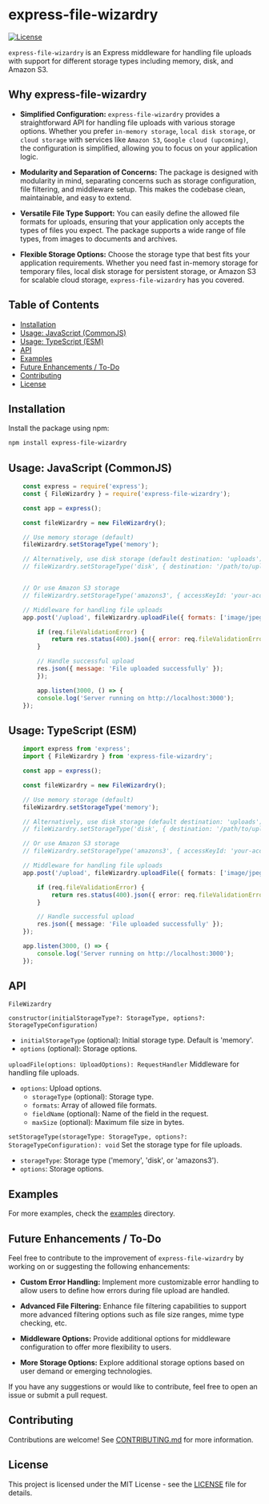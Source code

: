 # express-file-wizardry

[![License](https://img.shields.io/badge/License-MIT-blue.svg)](https://opensource.org/licenses/MIT)

`express-file-wizardry` is an Express middleware for handling file uploads with support for different storage types including memory, disk, and Amazon S3.

## Why express-file-wizardry

- **Simplified Configuration:** `express-file-wizardry` provides a straightforward API for handling file uploads with various storage options. Whether you prefer `in-memory storage`, `local disk storage`, or `cloud storage` with services like `Amazon S3`, `Google cloud (upcoming)`, the configuration is simplified, allowing you to focus on your application logic.

- **Modularity and Separation of Concerns:** The package is designed with modularity in mind, separating concerns such as storage configuration, file filtering, and middleware setup. This makes the codebase clean, maintainable, and easy to extend.

- **Versatile File Type Support:** You can easily define the allowed file formats for uploads, ensuring that your application only accepts the types of files you expect. The package supports a wide range of file types, from images to documents and archives.

- **Flexible Storage Options:** Choose the storage type that best fits your application requirements. Whether you need fast in-memory storage for temporary files, local disk storage for persistent storage, or Amazon S3 for scalable cloud storage, `express-file-wizardry` has you covered.

## Table of Contents

- [Installation](#installation)
- [Usage: JavaScript (CommonJS)](#usage-javascript-commonjs)
- [Usage: TypeScript (ESM)](#usage-typescript-esm)
- [API](#api)
- [Examples](#examples)
- [Future Enhancements / To-Do](#future-enhancements--to-do)
- [Contributing](#contributing)
- [License](#license)

## Installation

Install the package using npm:

```bash
npm install express-file-wizardry
```

## Usage: JavaScript (CommonJS)

``` javascript
    const express = require('express');
    const { FileWizardry } = require('express-file-wizardry');

    const app = express();

    const fileWizardry = new FileWizardry();

    // Use memory storage (default)
    fileWizardry.setStorageType('memory');

    // Alternatively, use disk storage (default destination: 'uploads')
    // fileWizardry.setStorageType('disk', { destination: '/path/to/upload/folder' });


    // Or use Amazon S3 storage
    // fileWizardry.setStorageType('amazons3', { accessKeyId: 'your-access-key', secretAccessKey:   'your-secret-key', region: 'your-region', bucket: 'your-bucket' });

    // Middleware for handling file uploads
    app.post('/upload', fileWizardry.uploadFile({ formats: ['image/jpeg', 'image/png'], fieldName: 'image' }), (req, res) => {

        if (req.fileValidationError) {
            return res.status(400).json({ error: req.fileValidationError.message });
        }

        // Handle successful upload
        res.json({ message: 'File uploaded successfully' });
        });

        app.listen(3000, () => {
        console.log('Server running on http://localhost:3000');
    });
```

## Usage: TypeScript (ESM)

``` typescript
    import express from 'express';
    import { FileWizardry } from 'express-file-wizardry';

    const app = express();

    const fileWizardry = new FileWizardry();

    // Use memory storage (default)
    fileWizardry.setStorageType('memory');

    // Alternatively, use disk storage (default destination: 'uploads')
    // fileWizardry.setStorageType('disk', { destination: '/path/to/upload/folder' });

    // Or use Amazon S3 storage
    // fileWizardry.setStorageType('amazons3', { accessKeyId: 'your-access-key', secretAccessKey: 'your-secret-key', region: 'your-region', bucket: 'your-bucket' });

    // Middleware for handling file uploads
    app.post('/upload', fileWizardry.uploadFile({ formats: ['image/jpeg', 'image/png'], fieldName: 'image' }), (req, res) => {

        if (req.fileValidationError) {
            return res.status(400).json({ error: req.fileValidationError.message });
        }

        // Handle successful upload
        res.json({ message: 'File uploaded successfully' });
    });

    app.listen(3000, () => {
        console.log('Server running on http://localhost:3000');
    });
```

## API

`FileWizardry`

`constructor(initialStorageType?: StorageType, options?: StorageTypeConfiguration)`

- `initialStorageType` (optional): Initial storage type. Default is 'memory'.
- `options` (optional): Storage options.

`uploadFile(options: UploadOptions): RequestHandler`
Middleware for handling file uploads.

- `options`: Upload options.
  - `storageType` (optional): Storage type.
  - `formats`: Array of allowed file formats.
  - `fieldName` (optional): Name of the field in the request.
  - `maxSize` (optional): Maximum file size in bytes.

`setStorageType(storageType: StorageType, options?: StorageTypeConfiguration): void`
Set the storage type for file uploads.

- `storageType`: Storage type ('memory', 'disk', or 'amazons3').
- `options`: Storage options.

## Examples

For more examples, check the [examples](/examples/) directory.

## Future Enhancements / To-Do

Feel free to contribute to the improvement of `express-file-wizardry` by working on or suggesting the following enhancements:

- **Custom Error Handling:** Implement more customizable error handling to allow users to define how errors during file upload are handled.

- **Advanced File Filtering:** Enhance file filtering capabilities to support more advanced filtering options such as file size ranges, mime type checking, etc.

- **Middleware Options:** Provide additional options for middleware configuration to offer more flexibility to users.

- **More Storage Options:** Explore additional storage options based on user demand or emerging technologies.

If you have any suggestions or would like to contribute, feel free to open an issue or submit a pull request.

## Contributing

Contributions are welcome! See [CONTRIBUTING.md](/CONTRIBUTING.md) for more information.

## License

This project is licensed under the MIT License - see the [LICENSE](https://opensource.org/licenses/MIT) file for details.
